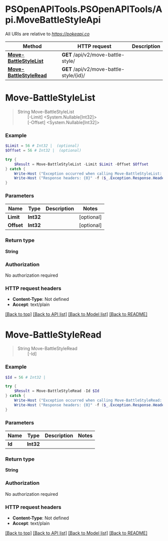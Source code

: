 # PSOpenAPITools.PSOpenAPITools/Api.MoveBattleStyleApi

All URIs are relative to *https://pokeapi.co*

Method | HTTP request | Description
------------- | ------------- | -------------
[**Move-BattleStyleList**](MoveBattleStyleApi.md#Move-BattleStyleList) | **GET** /api/v2/move-battle-style/ | 
[**Move-BattleStyleRead**](MoveBattleStyleApi.md#Move-BattleStyleRead) | **GET** /api/v2/move-battle-style/{id}/ | 


<a name="Move-BattleStyleList"></a>
# **Move-BattleStyleList**
> String Move-BattleStyleList<br>
> &nbsp;&nbsp;&nbsp;&nbsp;&nbsp;&nbsp;&nbsp;&nbsp;[-Limit] <System.Nullable[Int32]><br>
> &nbsp;&nbsp;&nbsp;&nbsp;&nbsp;&nbsp;&nbsp;&nbsp;[-Offset] <System.Nullable[Int32]><br>



### Example
```powershell
$Limit = 56 # Int32 |  (optional)
$Offset = 56 # Int32 |  (optional)

try {
    $Result = Move-BattleStyleList -Limit $Limit -Offset $Offset
} catch {
    Write-Host ("Exception occurred when calling Move-BattleStyleList: {0}" -f ($_.ErrorDetails | ConvertFrom-Json))
    Write-Host ("Response headers: {0}" -f ($_.Exception.Response.Headers | ConvertTo-Json))
}
```

### Parameters

Name | Type | Description  | Notes
------------- | ------------- | ------------- | -------------
 **Limit** | **Int32**|  | [optional] 
 **Offset** | **Int32**|  | [optional] 

### Return type

**String**

### Authorization

No authorization required

### HTTP request headers

 - **Content-Type**: Not defined
 - **Accept**: text/plain

[[Back to top]](#) [[Back to API list]](../README.md#documentation-for-api-endpoints) [[Back to Model list]](../README.md#documentation-for-models) [[Back to README]](../README.md)

<a name="Move-BattleStyleRead"></a>
# **Move-BattleStyleRead**
> String Move-BattleStyleRead<br>
> &nbsp;&nbsp;&nbsp;&nbsp;&nbsp;&nbsp;&nbsp;&nbsp;[-Id] <Int32><br>



### Example
```powershell
$Id = 56 # Int32 | 

try {
    $Result = Move-BattleStyleRead -Id $Id
} catch {
    Write-Host ("Exception occurred when calling Move-BattleStyleRead: {0}" -f ($_.ErrorDetails | ConvertFrom-Json))
    Write-Host ("Response headers: {0}" -f ($_.Exception.Response.Headers | ConvertTo-Json))
}
```

### Parameters

Name | Type | Description  | Notes
------------- | ------------- | ------------- | -------------
 **Id** | **Int32**|  | 

### Return type

**String**

### Authorization

No authorization required

### HTTP request headers

 - **Content-Type**: Not defined
 - **Accept**: text/plain

[[Back to top]](#) [[Back to API list]](../README.md#documentation-for-api-endpoints) [[Back to Model list]](../README.md#documentation-for-models) [[Back to README]](../README.md)

